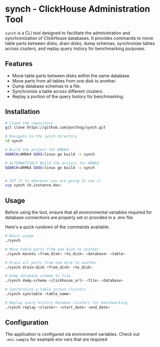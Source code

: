 # synch - ClickHouse Administration Tool

`synch` is a CLI tool designed to facilitate the administration and synchronization of ClickHouse databases. It provides commands to move table parts between disks, drain disks, dump schemas, synchronize tables across clusters, and replay query history for benchmarking purposes.

## Features

- Move table parts between disks within the same database.
- Move parts from all tables from one disk to another.
- Dump database schemas to a file.
- Synchronize a table across different clusters.
- Replay a portion of the query history for benchmarking.

## Installation

```bash
# Clone the repository
git clone https://github.com/posthog/synch.git

# Navigate to the synch directory
cd synch

# Build the project for AMD64
GOARCH=AMD64 GOOS=linux go build -o synch

# ALTERNATIVELY Build the project for ARM64
GOARCH=ARM64 GOOS=linux go build -o synch


# SCP it to wherever you are going to use it
scp synch ch.instance.dev:

```

## Usage

Before using the tool, ensure that all environmental variables required for database connections are properly set or provided in a .env file.

Here's a quick rundown of the commands available:

```bash
# Basic usage
./synch

# Move table parts from one disk to another
./synch moveto <from_disk> <to_disk> <database> <table>

# Drain all parts from one disk to another
./synch drain-disk <from_disk> <to_disk>

# Dump database schema to file
./synch dump-schema <clickhouse_url> <file> <database>

# Synchronize a table across clusters
./synch synctable <table_name>

# Replay query history between clusters for benchmarking
./synch replay <cluster> <start_date> <end_date>
```

## Configuration

The application is configured via environment variables. Check out `.env.sample` for example env vars that are required
